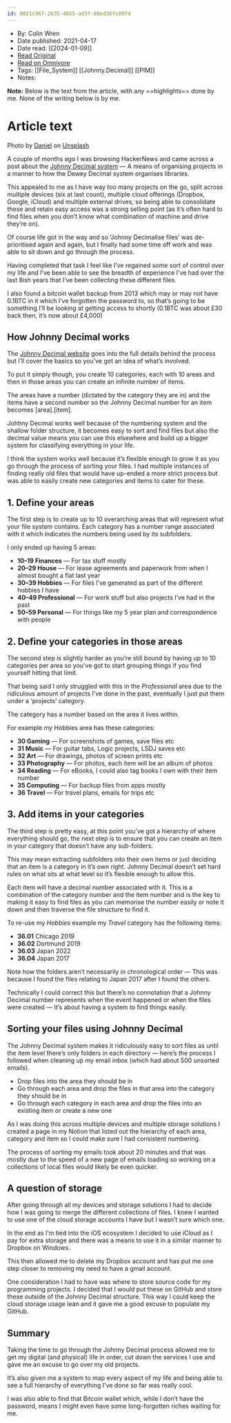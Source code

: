 ```yaml
---
id: 0021c967-2635-4855-ad3f-80ed36fc89f4
---
```


 - By: Colin Wren
 - Date published: 2021-04-17
 - Date read: [[2024-01-09]]
 - [Read Original](https://colinwren.medium.com/johnny-decimal-ising-my-life-82ee453f79a4)
 - [Read on Omnivore](https://omnivore.app/me/https-colinwren-medium-com-johnny-decimal-ising-my-life-82-ee-45-18ced48bd90)
 - Tags:  [[File_System]]  [[Johnny.Decimal]]  [[PIM]] 
 - Notes: 

**Note:** Below is the text from the article, with any ==highlights== done by me. None of the writing below is by me.

# Article text
Photo by [Daniel](https://unsplash.com/@setbydaniel?utm%5Fsource=medium&utm%5Fmedium=referral) on [Unsplash](https://unsplash.com/?utm%5Fsource=medium&utm%5Fmedium=referral)

A couple of months ago I was browsing HackerNews and came across a post about the [Johnny Decimal system](https://johnnydecimal.com/) — A means of organising projects in a manner to how the Dewey Decimal system organises libraries.

This appealed to me as I have way too many projects on the go, split across multiple devices (six at last count), multiple cloud offerings (Dropbox, Google, iCloud) and multiple external drives, so being able to consolidate these and retain easy access was a strong selling point (as it’s often hard to find files when you don’t know what combination of machine and drive they’re on).

Of course life got in the way and so ‘Johnny Decimalise files’ was de-prioritised again and again, but I finally had some time off work and was able to sit down and go through the process.

Having completed that task I feel like I’ve regained some sort of control over my life and I’ve been able to see the breadth of experience I’ve had over the last 8ish years that I’ve been collecting these different files.

I also found a bitcoin wallet backup from 2013 which may or may not have 0.1BTC in it which I’ve forgotten the password to, so that’s going to be something I’ll be looking at getting access to shortly (0.1BTC was about £30 back then, it’s now about £4,000)

## How Johnny Decimal works

The [Johnny Decimal website](https://johnnydecimal.com/) goes into the full details behind the process but I’ll cover the basics so you’ve got an idea of what’s involved.

To put it simply though, you create 10 categories, each with 10 areas and then in those areas you can create an infinite number of items.

The areas have a number (dictated by the category they are in) and the items have a second number so the Johnny Decimal number for an item becomes \[area\].\[item\].

Johhny Decimal works well because of the numbering system and the shallow folder structure, it becomes easy to sort and find files but also the decimal value means you can use this elsewhere and build up a bigger system for classifying everything in your life.

I think the system works well because it’s flexible enough to grow it as you go through the process of sorting your files. I had multiple instances of finding really old files that would have up-ended a more strict process but was able to easily create new categories and items to cater for these.

## 1\. Define your areas

The first step is to create up to 10 overarching areas that will represent what your file system contains. Each category has a number range associated with it which indicates the numbers being used by its subfolders.

I only ended up having 5 areas:

* **10–19 Finances** — For tax stuff mostly
* **20–29 House** — For lease agreements and paperwork from when I almost bought a flat last year
* **30–39 Hobbies** — For files I’ve generated as part of the different hobbies I have
* **40–49 Professional** — For work stuff but also projects I’ve had in the past
* **50–59 Personal** — For things like my 5 year plan and correspondence with people

## 2\. Define your categories in those areas

The second step is slightly harder as you’re still bound by having up to 10 categories per area so you’ve got to start grouping things if you find yourself hitting that limit.

That being said I only struggled with this in the _Professional_ area due to the ridiculous amount of projects I’ve done in the past, eventually I just put them under a ‘projects’ category.

The category has a number based on the area it lives within.

For example my Hobbies area has these categories:

* **30 Gaming** — For screenshots of games, save files etc
* **31 Music** — For guitar tabs, Logic projects, LSDJ saves etc
* **32 Art** — For drawings, photos of screen prints etc
* **33 Photography** — For photos, each item will be an album of photos
* **34 Reading** — For eBooks, I could also tag books I own with their item number
* **35 Computing** — For backup files from apps mostly
* **36 Travel** — For travel plans, emails for trips etc

## 3\. Add items in your categories

The third step is pretty easy, at this point you’ve got a hierarchy of where everything should go, the next step is to ensure that you can create an item in your category that doesn’t have any sub-folders.

This may mean extracting subfolders into their own items or just deciding that an item is a category in it’s own right. Johnny Decimal doesn’t set hard rules on what sits at what level so it’s flexible enough to allow this.

Each item will have a decimal number associated with it. This is a combination of the category number and the item number and is the key to making it easy to find files as you can memorise the number easily or note it down and then traverse the file structure to find it.

To re-use my _Hobbies_ example my _Travel_ category has the following items:

* **36.01** Chicago 2019
* **36.02** Dortmund 2019
* **36.03** Japan 2022
* **36.04** Japan 2017

Note how the folders aren’t necessarily in chronological order — This was because I found the files relating to Japan 2017 after I found the others.

Technically I could correct this but there’s no connotation that a Johnny Decimal number represents when the event happened or when the files were created — It’s about having a system to find things easily.

## Sorting your files using Johnny Decimal

The Johnny Decimal system makes it ridiculously easy to sort files as until the item level there’s only folders in each directory — here’s the process I followed when cleaning up my email inbox (which had about 500 unsorted emails).

* Drop files into the area they should be in
* Go through each area and drop the files in that area into the category they should be in
* Go through each category in each area and drop the files into an existing item or create a new one

As I was doing this across multiple devices and multiple storage solutions I created a page in my Notion that listed out the hierarchy of each area, category and item so I could make sure I had consistent numbering.

The process of sorting my emails took about 20 minutes and that was mostly due to the speed of a new page of emails loading so working on a collections of local files would likely be even quicker.

## A question of storage

After going through all my devices and storage solutions I had to decide how I was going to merge the different collections of files. I knew I wanted to use one of the cloud storage accounts I have but I wasn’t sure which one.

In the end as I’m tied into the iOS ecosystem I decided to use iCloud as I pay for extra storage and there was a means to use it in a similar manner to Dropbox on Windows.

This then allowed me to delete my Dropbox account and has put me one step closer to removing my need to have a gmail account.

One consideration I had to have was where to store source code for my programming projects. I decided that I would put these on GitHub and store these outside of the Johnny Decimal structure. This way I could keep the cloud storage usage lean and it gave me a good excuse to populate my GitHub.

## Summary

Taking the time to go through the Johnny Decimal process allowed me to get my digital (and physical) life in order, cut down the services I use and gave me an excuse to go over my old projects.

It’s also given me a system to map every aspect of my life and being able to see a full hierarchy of everything I’ve done so far was really cool.

I was also able to find that Bitcoin wallet which, while I don’t have the password, means I might even have some long-forgotten riches waiting for me.